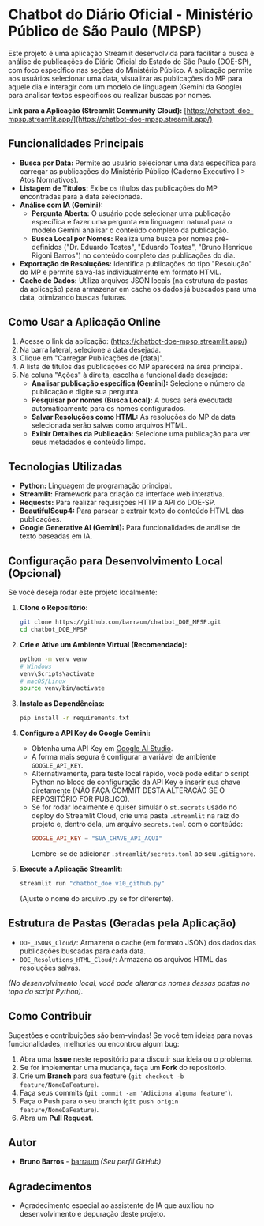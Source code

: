 # Chatbot do Diário Oficial - Ministério Público de São Paulo (MPSP)

Este projeto é uma aplicação Streamlit desenvolvida para facilitar a busca e análise de publicações do Diário Oficial do Estado de São Paulo (DOE-SP), com foco específico nas seções do Ministério Público. A aplicação permite aos usuários selecionar uma data, visualizar as publicações do MP para aquele dia e interagir com um modelo de linguagem (Gemini da Google) para analisar textos específicos ou realizar buscas por nomes.

**Link para a Aplicação (Streamlit Community Cloud):**
[https://chatbot-doe-mpsp.streamlit.app/](https://chatbot-doe-mpsp.streamlit.app/) 

## Funcionalidades Principais

*   **Busca por Data:** Permite ao usuário selecionar uma data específica para carregar as publicações do Ministério Público (Caderno Executivo I > Atos Normativos).
*   **Listagem de Títulos:** Exibe os títulos das publicações do MP encontradas para a data selecionada.
*   **Análise com IA (Gemini):**
    *   **Pergunta Aberta:** O usuário pode selecionar uma publicação específica e fazer uma pergunta em linguagem natural para o modelo Gemini analisar o conteúdo completo da publicação.
    *   **Busca Local por Nomes:** Realiza uma busca por nomes pré-definidos ("Dr. Eduardo Tostes", "Eduardo Tostes", "Bruno Henrique Rigoni Barros") no conteúdo completo das publicações do dia.
*   **Exportação de Resoluções:** Identifica publicações do tipo "Resolução" do MP e permite salvá-las individualmente em formato HTML.
*   **Cache de Dados:** Utiliza arquivos JSON locais (na estrutura de pastas da aplicação) para armazenar em cache os dados já buscados para uma data, otimizando buscas futuras.

## Como Usar a Aplicação Online

1.  Acesse o link da aplicação: (https://chatbot-doe-mpsp.streamlit.app/)
2.  Na barra lateral, selecione a data desejada.
3.  Clique em "Carregar Publicações de [data]".
4.  A lista de títulos das publicações do MP aparecerá na área principal.
5.  Na coluna "Ações" à direita, escolha a funcionalidade desejada:
    *   **Analisar publicação específica (Gemini):** Selecione o número da publicação e digite sua pergunta.
    *   **Pesquisar por nomes (Busca Local):** A busca será executada automaticamente para os nomes configurados.
    *   **Salvar Resoluções como HTML:** As resoluções do MP da data selecionada serão salvas como arquivos HTML.
    *   **Exibir Detalhes da Publicação:** Selecione uma publicação para ver seus metadados e conteúdo limpo.

## Tecnologias Utilizadas

*   **Python:** Linguagem de programação principal.
*   **Streamlit:** Framework para criação da interface web interativa.
*   **Requests:** Para realizar requisições HTTP à API do DOE-SP.
*   **BeautifulSoup4:** Para parsear e extrair texto do conteúdo HTML das publicações.
*   **Google Generative AI (Gemini):** Para funcionalidades de análise de texto baseadas em IA.

## Configuração para Desenvolvimento Local (Opcional)

Se você deseja rodar este projeto localmente:

1.  **Clone o Repositório:**
    ```bash
    git clone https://github.com/barraum/chatbot_DOE_MPSP.git 
    cd chatbot_DOE_MPSP
    ```

2.  **Crie e Ative um Ambiente Virtual (Recomendado):**
    ```bash
    python -m venv venv
    # Windows
    venv\Scripts\activate
    # macOS/Linux
    source venv/bin/activate
    ```

3.  **Instale as Dependências:**
    ```bash
    pip install -r requirements.txt
    ```

4.  **Configure a API Key do Google Gemini:**
    *   Obtenha uma API Key em [Google AI Studio](https://aistudio.google.com/app/apikey).
    *   A forma mais segura é configurar a variável de ambiente `GOOGLE_API_KEY`.
    *   Alternativamente, para teste local rápido, você pode editar o script Python no bloco de configuração da API Key e inserir sua chave diretamente (NÃO FAÇA COMMIT DESTA ALTERAÇÃO SE O REPOSITÓRIO FOR PÚBLICO).
    *   Se for rodar localmente e quiser simular o `st.secrets` usado no deploy do Streamlit Cloud, crie uma pasta `.streamlit` na raiz do projeto e, dentro dela, um arquivo `secrets.toml` com o conteúdo:
        ```toml
        GOOGLE_API_KEY = "SUA_CHAVE_API_AQUI"
        ```
        Lembre-se de adicionar `.streamlit/secrets.toml` ao seu `.gitignore`.

5.  **Execute a Aplicação Streamlit:**
    ```bash
    streamlit run "chatbot_doe v10_github.py" 
    ```
    (Ajuste o nome do arquivo .py se for diferente).

## Estrutura de Pastas (Geradas pela Aplicação)

*   `DOE_JSONs_Cloud/`: Armazena o cache (em formato JSON) dos dados das publicações buscadas para cada data.
*   `DOE_Resolutions_HTML_Cloud/`: Armazena os arquivos HTML das resoluções salvas.

*(No desenvolvimento local, você pode alterar os nomes dessas pastas no topo do script Python).*

## Como Contribuir

Sugestões e contribuições são bem-vindas! Se você tem ideias para novas funcionalidades, melhorias ou encontrou algum bug:

1.  Abra uma **Issue** neste repositório para discutir sua ideia ou o problema.
2.  Se for implementar uma mudança, faça um **Fork** do repositório.
3.  Crie um **Branch** para sua feature (`git checkout -b feature/NomeDaFeature`).
4.  Faça seus commits (`git commit -am 'Adiciona alguma feature'`).
5.  Faça o Push para o seu branch (`git push origin feature/NomeDaFeature`).
6.  Abra um **Pull Request**.

## Autor

*   **Bruno Barros** - [barraum](https://github.com/barraum) *(Seu perfil GitHub)*

## Agradecimentos

*   Agradecimento especial ao assistente de IA que auxiliou no desenvolvimento e depuração deste projeto.
